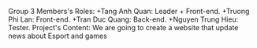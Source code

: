 Group 3
Members's Roles:
+Tang Anh Quan: Leader + Front-end.
+Truong Phi Lan: Front-end.
+Tran Duc Quang: Back-end.
+Nguyen Trung Hieu: Tester.
Project's Content:
We are going to create a website that update news about Esport and games
